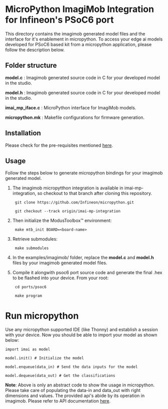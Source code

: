 # MicroPython ImagiMob Integration for Infineon's PSoC6 port

This directory contains the imagimob generated model files and the interface for it's enablement in micropython. To access your edge ai models developed for PSoC6 based kit from a micropython application, please follow the description below.

## Folder structure

**model.c** : Imagimob generated source code in C for your developed model in the studio.

**model.h** : Imagimob generated source code in C for your developed model in the studio.

**imai_mp_iface.c** : MicroPython interface for ImagiMob models.

**micropython.mk** : Makefile configurations for firmware generation.

## Installation

Please check for the pre-requisites mentioned [here](../../ports/psoc6/README.md#Pre-requisites).

## Usage

Follow the steps below to generate micropython bindings for your imagimob generated model.

1. The imagimob micropytthon integration is available in imai-mp-integration, so checkout to that branch after cloning this repository.

        git clone https://github.com/Infineon/micropython.git

        git checkout --track origin/imai-mp-integration

2. Then initialize the ModusToolbox™ environment: 

        make mtb_init BOARD=<board-name>

3. Retrieve submodules:

        make submodules

4. In the examples/imagimob/ folder, replace the **model.c** and **model.h** files by your imagimob generated model files.

5. Compile it alongwith psoc6 port source code and generate the final .hex to be flashed into your device. From your root:

        cd ports/psoc6
        
        make program

# Run micropython

Use any micropython supported IDE (like Thonny) and establish a session with your device. Now you should be able to import your model as shown below:

    import imai as model

    model.init() # Initialize the model

    model.enqueue(data_in) # Send the data inputs for the model

    model.dequeue(data_out) # Get the classifications

**Note**: Above is only an abstract code to show the usage in micropython. Please take care of populating the data-in and data_out with right dimensions and values. The provided api's abide by its operation in imagimob. Please refer to API documentation [here](https://developer.imagimob.com/edge-optimization/edge-api). 
